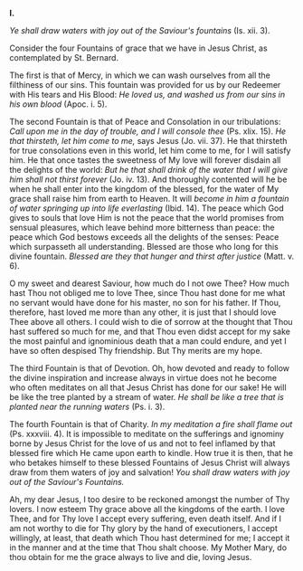 
**I\.**

*Ye shall draw waters with joy out of the Saviour\'s fountains* (Is. xii. 3).

Consider the four Fountains of grace that we have in Jesus Christ, as contemplated by St. Bernard.

The first is that of Mercy, in which we can wash ourselves from all the filthiness of our sins. This fountain was provided for us by our Redeemer with His tears and His Blood: *He loved us, and washed us from our sins in his own blood* (Apoc. i. 5).

The second Fountain is that of Peace and Consolation in our tribulations: *Call upon me in the day of trouble, and I will console thee* (Ps. xlix. 15). *He that thirsteth, let him come to me,* says Jesus (Jo. vii. 37). He that thirsteth for true consolations even in this world, let him come to me, for I will satisfy him. He that once tastes the sweetness of My love will forever disdain all the delights of the world: *But he that shall drink of the water that I will give him shall not thirst forever* (Jo. iv. 13). And thoroughly contented will he be when he shall enter into the kingdom of the blessed, for the water of My grace shall raise him from earth to Heaven. It will *become in him a fountain of water springing up into life everlasting* (Ibid. 14). The peace which God gives to souls that love Him is not the peace that the world promises from sensual pleasures, which leave behind more bitterness than peace: the peace which God bestows exceeds all the delights of the senses: Peace which surpasseth all understanding. Blessed are those who long for this divine fountain. *Blessed are they that hunger and thirst after justice* (Matt. v. 6).

O my sweet and dearest Saviour, how much do I not owe Thee? How much hast Thou not obliged me to love Thee, since Thou hast done for me what no servant would have done for his master, no son for his father. If Thou, therefore, hast loved me more than any other, it is just that I should love Thee above all others. I could wish to die of sorrow at the thought that Thou hast suffered so much for me, and that Thou even didst accept for my sake the most painful and ignominious death that a man could endure, and yet I have so often despised Thy friendship. But Thy merits are my hope.

The third Fountain is that of Devotion. Oh, how devoted and ready to follow the divine inspiration and increase always in virtue does not he become who often meditates on all that Jesus Christ has done for our sake! He will be like the tree planted by a stream of water. *He shall be like a tree that is planted near the running waters* (Ps. i. 3).

The fourth Fountain is that of Charity. *In my meditation a fire shall flame out* (Ps. xxxviii. 4). It is impossible to meditate on the sufferings and ignominy borne by Jesus Christ for the love of us and not to feel inflamed by that blessed fire which He came upon earth to kindle. How true it is then, that he who betakes himself to these blessed Fountains of Jesus Christ will always draw from them waters of joy and salvation! *You shall draw waters with joy out of the Saviour\'s Fountains.*

Ah, my dear Jesus, I too desire to be reckoned amongst the number of Thy lovers. I now esteem Thy grace above all the kingdoms of the earth. I love Thee, and for Thy love I accept every suffering, even death itself. And if I am not worthy to die for Thy glory by the hand of executioners, I accept willingly, at least, that death which Thou hast determined for me; I accept it in the manner and at the time that Thou shalt choose. My Mother Mary, do thou obtain for me the grace always to live and die, loving Jesus.

